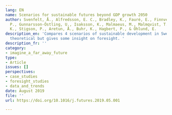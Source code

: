 ```yaml
---
lang: EN
name: Scenarios for sustainable futures beyond GDP growth 2050
author: Svenfelt, Å., Alfredsson, E. C., Bradley, K., Fauré, E., Finnveden, G., Fuehrer,
  P., Gunnarsson-Östling, U., Isaksson, K., Malmaeus, M., Malmqvist, T., Skånberg,
  K., Stigson, P., Aretun, Å., Buhr, K., Hagbert, P., & Öhlund, E.
description_en: 'Compares 4 scenarios of sustainable development in Sweden. Quite
  theoretical but gives some insight on foresight. '
description_fr: ''
category:
- imagine_a_far_away_future
type:
- Article
issues: []
perspectives:
- case_studies
- foresight_studies
- data_and_trends
date: August 2019
file: ''
url: https://doi.org/10.1016/j.futures.2019.05.001

---
```

